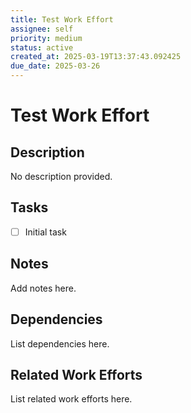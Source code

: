 ```yaml
---
title: Test Work Effort
assignee: self
priority: medium
status: active
created_at: 2025-03-19T13:37:43.092425
due_date: 2025-03-26
---
```


# Test Work Effort

## Description
No description provided.

## Tasks
- [ ] Initial task

## Notes
Add notes here.

## Dependencies
List dependencies here.

## Related Work Efforts
List related work efforts here.